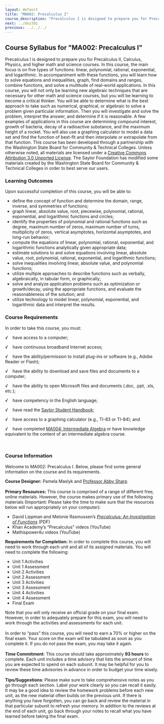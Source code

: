 ```yaml
---
layout: default
title: "MA002: Precalculus I"
course_description: "Precalculus I is designed to prepare you for Precalculus II, Calculus, Physics, and higher math and science courses. In this course, the main focus is on five types of functions: linear, polynomial, rational, exponential, and logarithmic. In accompaniment with these functions, you will learn how to solve equations and inequalities, graph, find domains and ranges, combine functions, and solve a multitude of real-world applications."
next: ../Unit01
previous: ../../../
---
```

Course Syllabus for "MA002: Precalculus I"
------------------------------------------

Precalculus I is designed to prepare you for Precalculus II, Calculus,
Physics, and higher math and science courses. In this course, the main
focus is on five types of functions: linear, polynomial, rational,
exponential, and logarithmic. In accompaniment with these functions, you
will learn how to solve equations and inequalities, graph, find domains
and ranges, combine functions, and solve a multitude of real-world
applications. In this course, you will not only be learning new
algebraic techniques that are necessary for other math and science
courses, but you will be learning to become a critical thinker. You will
be able to determine what is the best approach to take such as
numerical, graphical, or algebraic to solve a problem given particular
information. Then you will investigate and solve the problem, interpret
the answer, and determine if it is reasonable. A few examples of
applications in this course are determining compound interest, growth of
bacteria, decay of a radioactive substance, and the maximum height of a
rocket. You will also use a graphing calculator to model a data set and
find the function of best-fit and then interpolate or extrapolate from
that function. This course has been developed through a partnership with
the Washington State Board for Community & Technical Colleges. Unless
otherwise noted, all materials are licensed under a [Creative Commons
Attribution 3.0 Unported
License](http://creativecommons.org/licenses/by/3.0/). The Saylor
Foundation has modified some materials created by the Washington State
Board for Community & Technical Colleges in order to best serve our
users.

### Learning Outcomes

Upon successful completion of this course, you will be able to:  

-   define the concept of function and determine the domain, range,
    inverse, and symmetries of functions;
-   graph linear, absolute value, root, piecewise, polynomial, rational,
    exponential, and logarithmic functions and circles;
-   identify the properties of polynomial and rational functions such as
    degree, maximum number of zeros, maximum number of turns,
    multiplicity of zeros, vertical asymptotes, horizontal asymptotes,
    and long-run behavior;
-   compute the equations of linear, polynomial, rational, exponential,
    and logarithmic functions analytically given appropriate data;
-   estimate solutions to and solve equations involving linear, absolute
    value, root, polynomial, rational, exponential, and logarithmic
    functions;
-   solve inequalities involving linear, absolute value, and polynomial
    functions;
-   utilize multiple approaches to describe functions such as verbally,
    algebraically, in tabular form, or graphically;
-   solve and analyze application problems such as optimization or
    growth/decay, using the appropriate functions, and evaluate the
    reasonableness of the solution; and
-   utilize technology to model linear, polynomial, exponential, and
    logarithmic data and interpret the results.

### Course Requirements

In order to take this course, you must:  
  
 √    have access to a computer;  
  
 √    have continuous broadband Internet access;  
  
 √    have the ability/permission to install plug-ins or software (e.g.,
Adobe Reader or Flash);  
  
 √    have the ability to download and save files and documents to a
computer;  
  
 √    have the ability to open Microsoft files and documents (.doc,
.ppt, .xls, etc.);  
  
 √    have competency in the English language;  
  
 √    have read the [Saylor Student
Handbook](http://www.saylor.org/site/wp-content/uploads/2012/05/Saylor-StudentHandbook.pdf);  
  
 √    have access to a graphing calculator (e.g., TI-83 or TI-84); and  
  
 √    have completed [MA004: Intermediate
Algebra](http://www.saylor.org/courses/ma004/) or have knowledge
equivalent to the content of an intermediate algebra course.

 

### Course Information

Welcome to MA002: Precalculus I. Below, please find some general
information on the course and its requirements.  
  
 **Course Designer:** Pamela Maslyk and [Professor Abby
Sharp](http://www.saylor.org/faculty-o-t/#ProfessorAbbySharp)  
    
 **Primary Resources:** This course is comprised of a range of different
free, online materials. However, the course makes primary use of the
following materials (Important: Please take the time to make sure that
the resources below will run appropriately on your computer):

-   David Lippman and Melonie Rasmussen’s [*Precalculus: An
    Investigation of
    Functions*](http://www.opentextbookstore.com/precalc/1.1/Precalc.pdf) (PDF)
-   Khan Academy’s “Precalculus” videos (YouTube)
-   Mathispower4u videos (YouTube)

**Requirements for Completion:** In order to complete this course, you
will need to work through each unit and all of its assigned materials.
You will need to complete the following:

-   Unit 1 Activities
-   Unit 1 Assessment
-   Unit 2 Activities
-   Unit 2 Assessment
-   Unit 3 Activities
-   Unit 3 Assessment
-   Unit 4 Activities
-   Unit 4 Assessment
-   Final Exam

Note that you will only receive an official grade on your final exam.
However, in order to adequately prepare for this exam, you will need to
work through the activities and assessments for each unit.  
    
 In order to “pass” this course, you will need to earn a 70% or higher
on the final exam. Your score on the exam will be tabulated as soon as
you complete it. If you do not pass the exam, you may take it again.  
    
 **Time Commitment**: This course should take approximately **93 hours**
to complete. Each unit includes a time advisory that lists the amount
of time you are expected to spend on each subunit. It may be helpful for
you to review these time advisories in advance in order to budget your
time wisely.  
    
 **Tips/Suggestions**: Please make sure to take comprehensive notes as
you go through each section. Label your work clearly so you can recall
it easily. It may be a good idea to review the homework problems before
each new unit, as the new material often builds on the previous unit. If
there is anything you have forgotten, you can go back and review the
material in that particular subunit to refresh your memory. In addition
to the reviews at the end of each unit, go back through your notes to
recall what you have learned before taking the final exam.

 


